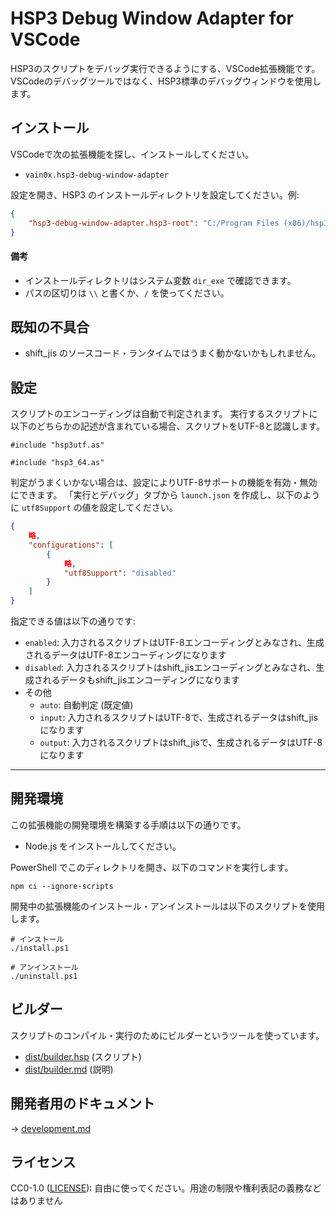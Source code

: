 # HSP3 Debug Window Adapter for VSCode

HSP3のスクリプトをデバッグ実行できるようにする、VSCode拡張機能です。
VSCodeのデバッグツールではなく、HSP3標準のデバッグウィンドウを使用します。

## インストール

VSCodeで次の拡張機能を探し、インストールしてください。

- `vain0x.hsp3-debug-window-adapter`

設定を開き、HSP3 のインストールディレクトリを設定してください。例:

```json
{
    "hsp3-debug-window-adapter.hsp3-root": "C:/Program Files (x86)/hsp36"
}
```

#### 備考

- インストールディレクトリはシステム変数 `dir_exe` で確認できます。
- パスの区切りは `\\` と書くか、`/` を使ってください。

## 既知の不具合

- shift_jis のソースコード・ランタイムではうまく動かないかもしれません。

## 設定

スクリプトのエンコーディングは自動で判定されます。
実行するスクリプトに以下のどちらかの記述が含まれている場合、スクリプトをUTF-8と認識します。

```hsp
#include "hsp3utf.as"
```

```hsp
#include "hsp3_64.as"
```

判定がうまくいかない場合は、設定によりUTF-8サポートの機能を有効・無効にできます。
「実行とデバッグ」タブから `launch.json` を作成し、以下のように `utf8Support` の値を設定してください。

```json
{
    略,
    "configurations": [
        {
            略,
            "utf8Support": "disabled"
        }
    ]
}
```

指定できる値は以下の通りです:

- `enabled`: 入力されるスクリプトはUTF-8エンコーディングとみなされ、生成されるデータはUTF-8エンコーディングになります
- `disabled`: 入力されるスクリプトはshift_jisエンコーディングとみなされ、生成されるデータもshift_jisエンコーディングになります
- その他
    - `auto`: 自動判定 (既定値)
    - `input`: 入力されるスクリプトはUTF-8で、生成されるデータはshift_jisになります
    - `output`: 入力されるスクリプトはshift_jisで、生成されるデータはUTF-8になります

----

## 開発環境

この拡張機能の開発環境を構築する手順は以下の通りです。

- Node.js をインストールしてください。

PowerShell でこのディレクトリを開き、以下のコマンドを実行します。

```pwsh
npm ci --ignore-scripts
```

開発中の拡張機能のインストール・アンインストールは以下のスクリプトを使用します。

```pwsh
# インストール
./install.ps1
```

```pwsh
# アンインストール
./uninstall.ps1
```

## ビルダー

スクリプトのコンパイル・実行のためにビルダーというツールを使っています。

- [dist/builder.hsp](dist/builder.hsp) (スクリプト)
- [dist/builder.md](dist/builder.md) (説明)

## 開発者用のドキュメント

→ [development.md](development.md)

## ライセンス

CC0-1.0 ([LICENSE](LICENSE)): 自由に使ってください。用途の制限や権利表記の義務などはありません
